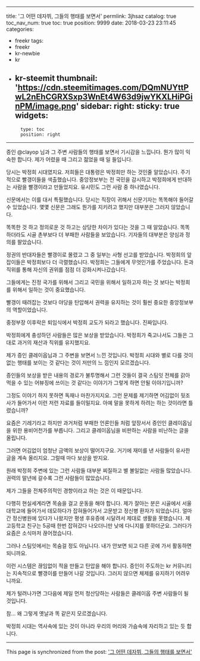 
---
title: '그 어떤 데자뷔, 그들의 행태를 보면서'
permlink: 3jhsaz
catalog: true
toc_nav_num: true
toc: true
position: 9999
date: 2018-03-23 23:11:45
categories:
- freekr
tags:
- freekr
- kr-newbie
- kr
- kr-steemit
thumbnail: 'https://cdn.steemitimages.com/DQmNUYttPwL2nEhCGRXSxp3WnEt4W63d9jwYKXLHiPGinPM/image.png'
sidebar:
    right:
        sticky: true
widgets:
    -
        type: toc
        position: right
---


증인 @clayop 님과 그 주변 사람들의 행태를 보면서 기시감을 느낍니다. 뭔가 많이 익숙한 합니다. 
제가 어렸을 때 그리고 젊었을 때  일 들입니다.

당시는 박정희 시대였지요. 저희들은 대통령은 박정희만 하는 것인줄 알았습니다. 주기적으로 빨갱이들을 색출했습니다. 중앙정보부는 전 국민을 감시하고 박정희에게 반대하는 사람을 빨갱이라고 만들었지요.
유시민도 그런 사람 중 하나였습니다. 

신문에서는 이를 대서 특필했습니다. 당시는 직장이 귀해서 신문기자는 똑똑해야 들어갈 수 있었습니다. 몇몇 신문은 그래도 뭔가를 지키려고 했지만 대부분은 그러지 않았습니다. 

똑똑한 것 하고 정의로운 것 하고는 상당한 차이가 있다는 것을 그 때 알았습니다. 똑똑하더라도 시골 촌부보다 더 부패한 사람들을 보았습니다. 
기자들의 대부분은 양심과 정의를 팔았습니다. 

정권의 반대자들은 빨갱이로 몰렸고 그 중 일부는 사형 선고를 받았습니다.
박정희의 앞잡이들은 박정희보다 더 극렬했습니다. 박정희는 그들에게 무엇인가를 주었습니다. 돈과 직위를 통해 자신의 권위를 점점 더 강화시켜나갔습니다. 

그들에게는 진정 국가를 위해서 그리고 국민을 위해서 일하고자 하는 것 보다는 박정희를 위해서 일하는 것이 중요했습니다.

빨갱이 때려잡는 것보다 야당을 탄압해서 권력을 유지하는 것이 훨씬 중요한 중앙정보부의 역할이었습니다. 

중정부장 이후락은 퇴임식에서 박정희 교도가 되라고 했습니다. 진짜입니다. 

박정희에게 충성하던 사람들은 많은 보상을 받았습니다. 박정희가 죽고나서도 그들은 그대로 과거의 재산과 직위를 유지했지요. 

제가 증인 클레이옵님과 그 주변을 보면서 느낀 것입니다.
박정희 시대와 별로 다를 것이 없는 행태를 보이는 것 같다는 것이 저만의 느 낌인지 모르겠습니다.

증인들의 보상을 받은 내용의 경로가 불투명해서 그런 것들이 결국 스팀잇 전체를 갉아 먹을 수 있는 어뷰징에 쓰이는 것 같다는 이야기가 그렇게 하면 안될 이야기입니까? 

그정도 이야기 하지 못하면 독재나 마찬가지지요.
그런 문제를 제기하면 어김없이 뒷조사가 들어가서 이런 저런 자료를 들이밀지요. 
아예 말을 못하게 하려는 하는 것이라면 틀렸습니까?

요즘은 기레기라고 하지만 과거처럼 부패한 언론인들 처럼 앞장서서 증인인 클레이옵님을 위한 용비어천가를 부릅니다. 그리고 클레이옵님을 비판하는 사람을 비난하는 글을 올립니다.

그러면 어김없이 엄청난 금액의 보상이 떨어지구요. 거기에 재미를 낸 사람들이 유사한 글을 계속 올리지요. 그럴때 마다 보상을 받지요.

원래 박정희 주변에 있는 그런 사람들 대부분 찌질하고 별 볼일없는 사람들 많았습니다. 권력의 말년에 갈수록 그런 사람들이 많았습니다. 

제가 그들을 전체주의적인 경향이라고 하는 것은 이 때문입니다. 

다행히 현실세계라면 목숨을 걸고 운동을 해야 합니다. 제가 잘아는 분은 시골에서 서울대학교에 들어가서 데모하다가 잡혀들어가서 고문받고 정신병 환자가 되었습니다. 얼마간 정신병원에 있다가 나왔지만 평생 후유증에 시달려서 제대로 생활을 못했습니다. 제 고등학교 친구는 5공때 한번 잡혀갔다 나오더니만 낮에 다니지를 못하더군요. 그러다가 요즘은 소식마저 끊어졌습니다.

그러나 스팀잇에서는 목숨걸 정도 아닙니다. 내가 안보면 되고 다른 곳에 가서 활동하면 되니까요.

이런 시스템은 끊임없이 적을 만들고 탄압을 해야 합니다. 증인이 주도하는 kr 커뮤니티는 지속적으로 빨갱이를 만들어 나갈 것입니다. 그러지 않으면 체제를 유지하기 어려우니까요. 

제가 털려나가면 그다음에 제일 먼저 청산당하는 사람들은 클레이옵 주변 사람들이 될 것입니다. 

참...
왜 그렇게 옛날과 똑 같은지 모르겠습니다. 

박정희 시대는 역사속에 있는 것이 아니라 우리의 머리와 가슴속에 자리하고 있는 듯 합니다.

- - -

This page is synchronized from the post: ['그 어떤 데자뷔, 그들의 행태를 보면서'](https://steemit.com/@oldstone/3jhsaz)

